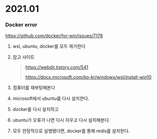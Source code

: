 # 2021.01



### Docker error

https://github.com/docker/for-win/issues/7178

1. wsl, ubuntu, docker를 모두 제거한다

2. 참고 사이트

   > https://webdir.tistory.com/541
   >
   > https://docs.microsoft.com/ko-kr/windows/wsl/install-win10

3. 컴퓨터를 재부팅해본다

4. microsoft에서 ubuntu를 다시 설치한다.

5. docker를 다시 설치하고

6. ubuntu가 오류가 나면 다시 지우고 다시 설치해본다.

7. 모두 안정적으로 실행됐다면, docker를 통해 redis를 설치한다.